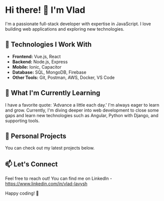 # Hi there! 👋 I'm Vlad

I'm a passionate full-stack developer with expertise in JavaScript. I love building web applications and exploring new technologies.

## 🚀 Technologies I Work With

- **Frontend:** Vue.js, React
- **Backend:** Node.js, Express
- **Mobile:** Ionic, Capacitor
- **Database:** SQL, MongoDB, Firebase
- **Other Tools:** Git, Postman, AWS, Docker, VS Code

## 🌱 What I'm Currently Learning

I have a favorite quote: 'Advance a little each day.'
I'm always eager to learn and grow. Currently, I'm diving deeper into web development to close some gaps and learn new technologies such as Angular, Python with Django, and supporting tools.

## 🔭 Personal Projects

You can check out my latest projects below.

## 📫 Let's Connect

Feel free to reach out! You can find me on LinkedIn - https://www.linkedin.com/in/vlad-lavysh

Happy coding! 🎉

